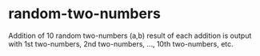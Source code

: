 # random-two-numbers
Addition of 10 random two-numbers (a,b) result of each addition is output with 1st two-numbers, 2nd two-numbers, ..., 10th two-numbers, etc.
